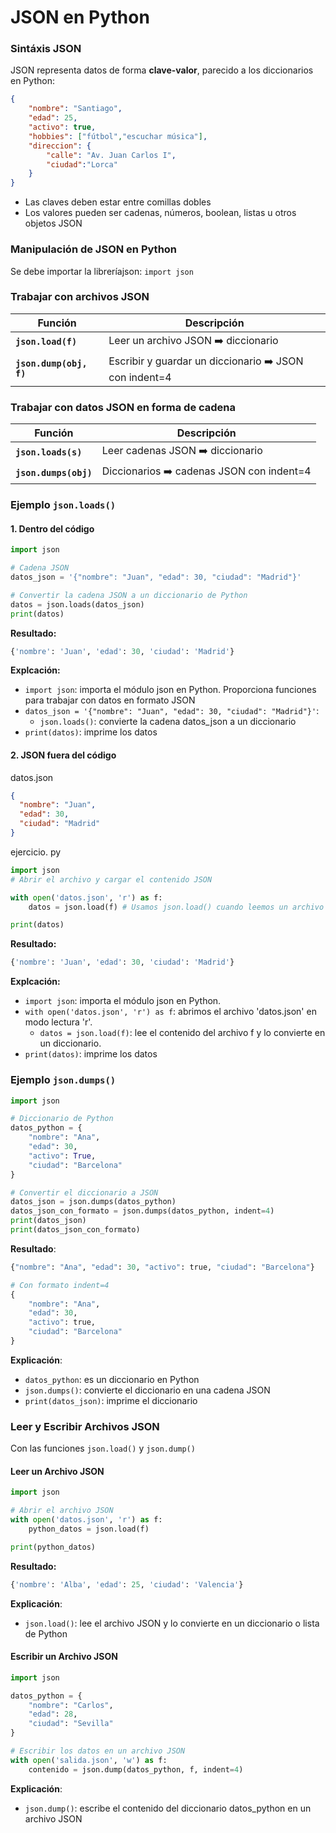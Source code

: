 # JSON en Python

### Sintáxis JSON
JSON representa datos de forma **clave-valor**, parecido a los diccionarios en Python:

``` json
{
    "nombre": "Santiago",
    "edad": 25,
    "activo": true,
    "hobbies": ["fútbol","escuchar música"],
    "direccion": {
        "calle": "Av. Juan Carlos I",
        "ciudad":"Lorca"
    }
}
```

- Las claves deben estar entre comillas dobles
- Los valores pueden ser cadenas, números, boolean, listas u otros objetos JSON



### Manipulación de JSON en Python
Se debe importar la libreríajson: `import json`

### Trabajar con archivos JSON
| Función | Descripción |
|---------|-------------|
|**`json.load(f)`**|Leer un archivo JSON ➡️ diccionario|
|**`json.dump(obj, f)`** |Escribir y guardar un diccionario ➡️ JSON con indent=4|

### Trabajar con datos JSON en forma de cadena
| Función | Descripción |
|---------|-------------|
|**`json.loads(s)`**|Leer cadenas JSON ➡️ diccionario|
|**`json.dumps(obj)`**|Diccionarios ➡️ cadenas JSON con indent=4|


### Ejemplo `json.loads()`
#### 1. Dentro del código
``` python
import json

# Cadena JSON
datos_json = '{"nombre": "Juan", "edad": 30, "ciudad": "Madrid"}'

# Convertir la cadena JSON a un diccionario de Python
datos = json.loads(datos_json)
print(datos)
```

**Resultado:**
```python
{'nombre': 'Juan', 'edad': 30, 'ciudad': 'Madrid'}
```

**Explcación:**
- `import json`:  importa el módulo json en Python. Proporciona funciones para trabajar con datos en formato JSON
- `datos_json = '{"nombre": "Juan", "edad": 30, "ciudad": "Madrid"}'`: 
  - `json.loads()`: convierte la cadena datos_json a un diccionario
- `print(datos)`: imprime los datos



#### 2. JSON fuera del código
datos.json
``` json
{
  "nombre": "Juan",
  "edad": 30,
  "ciudad": "Madrid"
}
```

ejercicio. py
``` python
import json
# Abrir el archivo y cargar el contenido JSON

with open('datos.json', 'r') as f:
    datos = json.load(f) # Usamos json.load() cuando leemos un archivo

print(datos)
```

**Resultado:**
``` python
{'nombre': 'Juan', 'edad': 30, 'ciudad': 'Madrid'}
```

**Explcación:**
- `import json`: importa el módulo json en Python.
-  `with open('datos.json', 'r') as f`: abrimos el archivo 'datos.json' en modo lectura 'r'.
   - `datos = json.load(f)`: lee el contenido del archivo f y lo convierte en un diccionario.
- `print(datos)`: imprime los datos







### Ejemplo `json.dumps()`
``` python
import json

# Diccionario de Python
datos_python = {
    "nombre": "Ana",
    "edad": 30,
    "activo": True,
    "ciudad": "Barcelona"
}

# Convertir el diccionario a JSON
datos_json = json.dumps(datos_python)
datos_json_con_formato = json.dumps(datos_python, indent=4)
print(datos_json)
print(datos_json_con_formato)
```

**Resultado**:
```python
{"nombre": "Ana", "edad": 30, "activo": true, "ciudad": "Barcelona"}

# Con formato indent=4
{
    "nombre": "Ana",
    "edad": 30,
    "activo": true,
    "ciudad": "Barcelona"
}
```

**Explicación**:
- `datos_python`: es un diccionario en Python
- `json.dumps()`: convierte el diccionario en una cadena JSON
- `print(datos_json)`: imprime el diccionario






### Leer y Escribir Archivos JSON
Con las funciones `json.load()` y `json.dump()`

#### Leer un Archivo JSON
```python
import json

# Abrir el archivo JSON
with open('datos.json', 'r') as f:
    python_datos = json.load(f)

print(python_datos)
```

**Resultado:**
```python
{'nombre': 'Alba', 'edad': 25, 'ciudad': 'Valencia'}
```

**Explicación**:
- `json.load()`: lee el archivo JSON y lo convierte en un diccionario o lista de Python



#### Escribir un Archivo JSON
```python
import json

datos_python = {
    "nombre": "Carlos",
    "edad": 28,
    "ciudad": "Sevilla"
}

# Escribir los datos en un archivo JSON
with open('salida.json', 'w') as f:
    contenido = json.dump(datos_python, f, indent=4)
```

**Explicación**:
- `json.dump()`: escribe el contenido del diccionario datos_python en un archivo JSON

